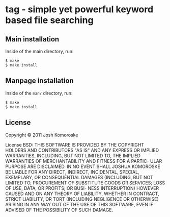 tag - simple yet powerful keyword based file searching
======================================================

Main installation
-----------------

Inside of the main directory, run:

    $ make
    $ make install


Manpage installation
-----------------

Inside of the `man/` directory, run:

    $ make
    $ make install

License
-------

Copyright © 2011 Josh Komoroske

License BSD:
THIS SOFTWARE IS PROVIDED BY THE COPYRIGHT HOLDERS AND CONTRIBUTORS "AS
IS"  AND  ANY EXPRESS OR IMPLIED WARRANTIES, INCLUDING, BUT NOT LIMITED
TO, THE IMPLIED WARRANTIES OF MERCHANTABILITY AND FITNESS FOR A PARTIC-
ULAR  PURPOSE  ARE  DISCLAIMED.  IN  NO EVENT SHALL JOSHUA KOMOROSKE BE
LIABLE FOR ANY DIRECT, INDIRECT,  INCIDENTAL,  SPECIAL,  EXEMPLARY,  OR
CONSEQUENTIAL  DAMAGES  (INCLUDING,  BUT NOT LIMITED TO, PROCUREMENT OF
SUBSTITUTE GOODS OR SERVICES; LOSS OF USE, DATA, OR PROFITS;  OR  BUSI-
NESS  INTERRUPTION)  HOWEVER  CAUSED  AND  ON  ANY THEORY OF LIABILITY,
WHETHER IN CONTRACT, STRICT LIABILITY, OR TORT (INCLUDING NEGLIGENCE OR
OTHERWISE)  ARISING IN ANY WAY OUT OF THE USE OF THIS SOFTWARE, EVEN IF
ADVISED OF THE POSSIBILITY OF SUCH DAMAGE.


